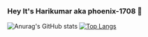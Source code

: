 

### Hey It's Harikumar aka phoenix-1708 👋

![Anurag's GitHub stats](https://github-readme-stats.vercel.app/api?username=phoenix-1708&show_icons=true&hide_rank=true&theme=jolly&include_all_commits&show_owner)
[![Top Langs](https://github-readme-stats.vercel.app/api/top-langs/?username=phoenix-1708)](https://github.com/anuraghazra/github-readme-stats)



